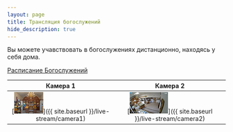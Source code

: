 ```yaml
---
layout: page
title: Трансляция богослужений
hide_description: true
---
```


Вы можете учавствовать в богослужениях дистанционно, находясь у себя дома.

[Расписание Богослужений](/schedule/)

| Камера 1 | Камера 2 |
| :---: | :---: |
| [![Камера1](/assets/img/camera1.jpg)]({{ site.baseurl }}/live-stream/camera1) | [![Камера2](/assets/img/camera2.jpg)]({{ site.baseurl }}/live-stream/camera2) | 
